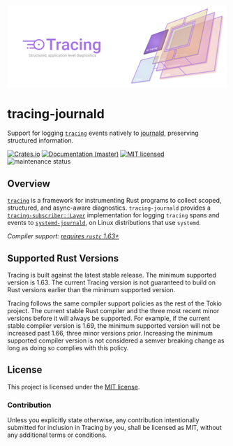 ![Tracing — Structured, application-level diagnostics][splash]

[splash]: https://raw.githubusercontent.com/tokio-rs/tracing/master/assets/splash.svg

# tracing-journald

Support for logging [`tracing`] events natively to [journald],
preserving structured information.

[![Crates.io][crates-badge]][crates-url]
[![Documentation (master)][docs-master-badge]][docs-master-url]
[![MIT licensed][mit-badge]][mit-url]
![maintenance status][maint-badge]

[crates-badge]: https://img.shields.io/crates/v/tracing-journald.svg
[crates-url]: https://crates.io/crates/tracing-journald
[docs-master-badge]: https://img.shields.io/badge/docs-master-blue
[docs-master-url]: https://tracing-rs.netlify.com/tracing_journald
[mit-badge]: https://img.shields.io/badge/license-MIT-blue.svg
[mit-url]: LICENSE
[maint-badge]: https://img.shields.io/badge/maintenance-experimental-blue.svg

## Overview

[`tracing`] is a framework for instrumenting Rust programs to collect
scoped, structured, and async-aware diagnostics. `tracing-journald` provides a
[`tracing-subscriber::Layer`][layer] implementation for logging `tracing` spans
and events to [`systemd-journald`][journald], on Linux distributions that use
`systemd`.
 
*Compiler support: [requires `rustc` 1.63+][msrv]*

[msrv]: #supported-rust-versions
[`tracing`]: https://crates.io/crates/tracing
[layer]: https://docs.rs/tracing-subscriber/latest/tracing_subscriber/layer/trait.Layer.html
[journald]: https://www.freedesktop.org/software/systemd/man/systemd-journald.service.html

## Supported Rust Versions

Tracing is built against the latest stable release. The minimum supported
version is 1.63. The current Tracing version is not guaranteed to build on Rust
versions earlier than the minimum supported version.

Tracing follows the same compiler support policies as the rest of the Tokio
project. The current stable Rust compiler and the three most recent minor
versions before it will always be supported. For example, if the current stable
compiler version is 1.69, the minimum supported version will not be increased
past 1.66, three minor versions prior. Increasing the minimum supported compiler
version is not considered a semver breaking change as long as doing so complies
with this policy.

## License

This project is licensed under the [MIT license](LICENSE).

### Contribution

Unless you explicitly state otherwise, any contribution intentionally submitted
for inclusion in Tracing by you, shall be licensed as MIT, without any additional
terms or conditions.
